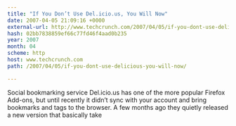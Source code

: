 ```yaml
---
title: "If You Don’t Use Del.icio.us, You Will Now"
date: 2007-04-05 21:09:16 +0000
external-url: http://www.techcrunch.com/2007/04/05/if-you-dont-use-delicious-you-will-now/
hash: 02bb7838859ef66c77fd46f4aad0b235
year: 2007
month: 04
scheme: http
host: www.techcrunch.com
path: /2007/04/05/if-you-dont-use-delicious-you-will-now/

---
```


Social bookmarking service Del.icio.us has one of the more popular Firefox Add-ons, but until recently it didn’t sync with your account and bring bookmarks and tags to the browser. A few months ago they quietly released a new version that basically take

